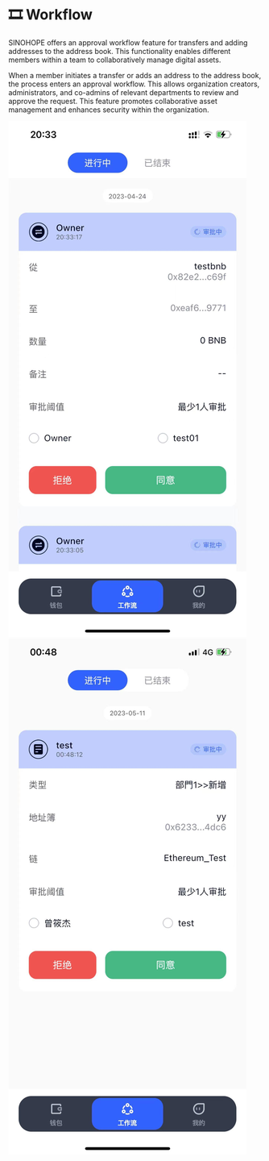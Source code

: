 # 🎞 Workflow

SINOHOPE offers an approval workflow feature for transfers and adding addresses to the address book. This functionality enables different members within a team to collaboratively manage digital assets.

When a member initiates a transfer or adds an address to the address book, the process enters an approval workflow. This allows organization creators, administrators, and co-admins of relevant departments to review and approve the request. This feature promotes collaborative asset management and enhances security within the organization.



![](<../images/assets/image (75).png>)![](../images/assets/b90589eec6addf7a0934856fef478be.jpg)
